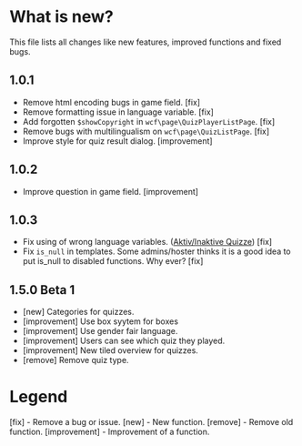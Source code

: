 # What is new?
This file lists all changes like new features, improved functions and fixed bugs.

## 1.0.1
 - Remove html encoding bugs in game field. [fix]
 - Remove formatting issue in language variable. [fix]
 - Add forgotten ``$showCopyright`` in ``wcf\page\QuizPlayerListPage``. [fix]
 - Remove bugs with multilingualism on ``wcf\page\QuizListPage``. [fix]
 - Improve style for quiz result dialog. [improvement]

## 1.0.2
 - Improve question in game field. [improvement]
 
## 1.0.3
 - Fix using of wrong language variables. ([Aktiv/Inaktive Quizze](https://www.my-wsc.de/forum/thread/706-aktiv-inaktive-quizze/)) [fix]
 - Fix ``is_null`` in templates. Some admins/hoster thinks it is a good idea to put is_null to disabled functions. Why ever? [fix]

## 1.5.0 Beta 1
 - [new] Categories for quizzes.
 - [improvement] Use box syytem for boxes
 - [improvement] Use gender fair language.
 - [improvement] Users can see which quiz they played.
 - [improvement] New tiled overview for quizzes. 
 - [remove] Remove quiz type.

# Legend
[fix] - Remove a bug or issue.
[new] - New function.
[remove] - Remove old function.
[improvement] - Improvement of a function.